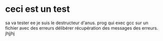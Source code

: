 # ceci est un test
sa va tester ee 
je suis le destructeur d'anus.
prog qui exec gcc sur un fichier avec des erreurs délibérer
récupération des messages des erreurs. jhjjhj

